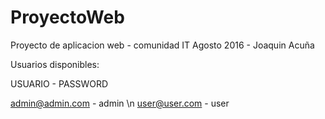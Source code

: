 # ProyectoWeb
Proyecto de aplicacion web - comunidad IT Agosto 2016 - Joaquin Acuña

Usuarios disponibles:

USUARIO - PASSWORD

admin@admin.com - admin \n
user@user.com - user
